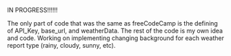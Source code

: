 IN PROGRESS!!!!!!

The only part of code that was the same as freeCodeCamp is the defining of API_Key, base_url, and weatherData. The rest of the code is my own idea and code.
Working on implementing changing background for each weather report type (rainy, cloudy, sunny, etc).
